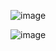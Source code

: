 
![image](https://user-images.githubusercontent.com/28672529/190033937-0f3cd47d-c56e-45ab-8406-a74249a18da3.png)


![image](https://user-images.githubusercontent.com/28672529/190033982-8b8ad71c-d06c-42ee-84d9-5220e056d57c.png)
